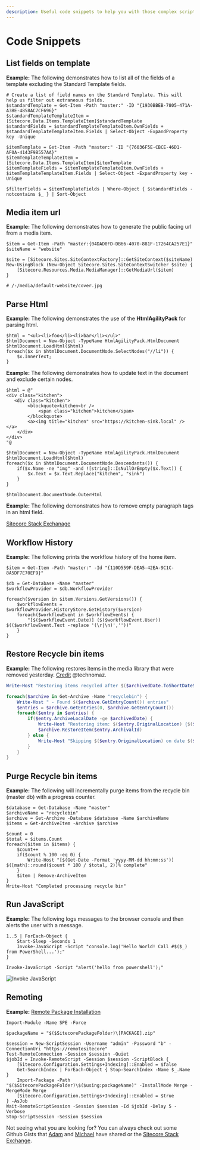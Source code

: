 ```yaml
---
description: Useful code snippets to help you with those complex scripts.
---
```


# Code Snippets

## List fields on template

**Example:** The following demonstrates how to list all of the fields of a template excluding the Standard Template fields.

```text
# Create a list of field names on the Standard Template. This will help us filter out extraneous fields.
$standardTemplate = Get-Item -Path "master:" -ID "{1930BBEB-7805-471A-A3BE-4858AC7CF696}"
$standardTemplateTemplateItem = [Sitecore.Data.Items.TemplateItem]$standardTemplate
$standardFields = $standardTemplateTemplateItem.OwnFields + $standardTemplateTemplateItem.Fields | Select-Object -ExpandProperty key -Unique

$itemTemplate = Get-Item -Path "master:" -ID "{76036F5E-CBCE-46D1-AF0A-4143F9B557AA}"
$itemTemplateTemplateItem = [Sitecore.Data.Items.TemplateItem]$itemTemplate
$itemTemplateFields = $itemTemplateTemplateItem.OwnFields + $itemTemplateTemplateItem.Fields | Select-Object -ExpandProperty key -Unique

$filterFields = $itemTemplateFields | Where-Object { $standardFields -notcontains $_ } | Sort-Object
```

## Media item url

**Example:** The following demonstrates how to generate the public facing url from a media item.

```text
$item = Get-Item -Path "master:{04DAD0FD-DB66-4070-881F-17264CA257E1}"
$siteName = "website"

$site = [Sitecore.Sites.SiteContextFactory]::GetSiteContext($siteName)
New-UsingBlock (New-Object Sitecore.Sites.SiteContextSwitcher $site) {
    [Sitecore.Resources.Media.MediaManager]::GetMediaUrl($item)
}

# /-/media/default-website/cover.jpg
```

## Parse Html

**Example:** The following demonstrates the use of the **HtmlAgilityPack** for parsing html.

```text
$html = "<ul><li>foo</li><li>bar</li></ul>"
$htmlDocument = New-Object -TypeName HtmlAgilityPack.HtmlDocument
$htmlDocument.LoadHtml($html)
foreach($x in $htmlDocument.DocumentNode.SelectNodes("//li")) {
    $x.InnerText;
}
```

**Example:** The following demonstrates how to update text in the document and exclude certain nodes.

```text
$html = @"
<div class="kitchen">
   <div class="kitchen">
        <blockquote>kitchen<br />
            <span class="kitchen">kitchen</span>
        </blockquote>
        <a><img title="kitchen" src="https://kitchen-sink.local" /></a>
    </div>
</div>
"@

$htmlDocument = New-Object -TypeName HtmlAgilityPack.HtmlDocument
$htmlDocument.LoadHtml($html)
foreach($x in $htmlDocument.DocumentNode.Descendants()) {
    if($x.Name -ne "img" -and ![string]::IsNullOrEmpty($x.Text)) {
        $x.Text = $x.Text.Replace("kitchen", "sink")
    }
}

$htmlDocument.DocumentNode.OuterHtml
```

**Example:** The following demonstrates how to remove empty paragraph tags in an html field.

[Sitecore Stack Exchanage](https://sitecore.stackexchange.com/a/20845/95)

## Workflow History

**Example:** The following prints the workflow history of the home item.

```text
$item = Get-Item -Path "master:" -Id "{110D559F-DEA5-42EA-9C1C-8A5DF7E70EF9}"

$db = Get-Database -Name "master"
$workflowProvider = $db.WorkflowProvider

foreach($version in $item.Versions.GetVersions()) {
    $workflowEvents = $workflowProvider.HistoryStore.GetHistory($version)
    foreach($workflowEvent in $workflowEvents) {
        "[$($workflowEvent.Date)] ($($workflowEvent.User)) $(($workflowEvent.Text -replace '(\r|\n)',''))"
    }
}
```

## Restore Recycle bin items

**Example:** The following restores items in the media library that were removed yesterday. [Credit](https://gist.github.com/technomaz/58890edff903123083c77ad8f1b1b2e2) @technomaz.

```powershell
Write-Host "Restoring items recycled after $($archivedDate.ToShortDateString())"

foreach($archive in Get-Archive -Name "recyclebin") {
    Write-Host " - Found $($archive.GetEntryCount()) entries"
    $entries = $archive.GetEntries(0, $archive.GetEntryCount())
    foreach($entry in $entries) {
        if($entry.ArchiveLocalDate -ge $archivedDate) { 
            Write-Host "Restoring item: $($entry.OriginalLocation) {$($entry.ArchivalId)}on date $($entry.ArchiveLocalDate)"
            $archive.RestoreItem($entry.ArchivalId)
        } else {
            Write-Host "Skipping $($entry.OriginalLocation) on date $($entry.ArchiveLocalDate)"
        }
    }
}
```

## Purge Recycle bin items

**Example:** The following will incrementally purge items from the recycle bin (master db) with a progress counter.

```text
$database = Get-Database -Name "master"
$archiveName = "recyclebin"
$archive = Get-Archive -Database $database -Name $archiveName
$items = Get-ArchiveItem -Archive $archive

$count = 0
$total = $items.Count
foreach($item in $items) {
    $count++
    if($count % 100 -eq 0) {
        Write-Host "[$(Get-Date -Format 'yyyy-MM-dd hh:mm:ss')] $([math]::round($count * 100 / $total, 2))% complete"
    }
    $item | Remove-ArchiveItem
}
Write-Host "Completed processing recycle bin"
```

## Run JavaScript

**Example:** The following logs messages to the browser console and then alerts the user with a message.

```text
1..5 | ForEach-Object { 
    Start-Sleep -Seconds 1
    Invoke-JavaScript -Script "console.log('Hello World! Call #$($_) from PowerShell...');" 
}

Invoke-JavaScript -Script "alert('hello from powershell');"
```

![Invoke JavaScript](../.gitbook/assets/interact-with-browser-using-js.gif)

## Remoting

**Example:** [Remote Package Installation](https://gist.github.com/michaellwest/14e9ef98f9e8b450c1b39813d13cbc50)

```text
Import-Module -Name SPE -Force

$packageName = "$($SitecorePackageFolder)\[PACKAGE].zip"

$session = New-ScriptSession -Username "admin" -Password "b" -ConnectionUri "https://remotesitecore"
Test-RemoteConnection -Session $session -Quiet
$jobId = Invoke-RemoteScript -Session $session -ScriptBlock {
    [Sitecore.Configuration.Settings+Indexing]::Enabled = $false
    Get-SearchIndex | ForEach-Object { Stop-SearchIndex -Name $_.Name }
    Import-Package -Path "$($SitecorePackageFolder)\$($using:packageName)" -InstallMode Merge -MergeMode Merge
    [Sitecore.Configuration.Settings+Indexing]::Enabled = $true
} -AsJob
Wait-RemoteScriptSession -Session $session -Id $jobId -Delay 5 -Verbose
Stop-ScriptSession -Session $session
```

Not seeing what you are looking for? You can always check out some Github Gists that [Adam](https://gist.github.com/adamnaj) and [Michael](https://gist.github.com/michaellwest) have shared or the [Sitecore Stack Exchange](https://sitecore.stackexchange.com/questions/tagged/powershell-extensions).

